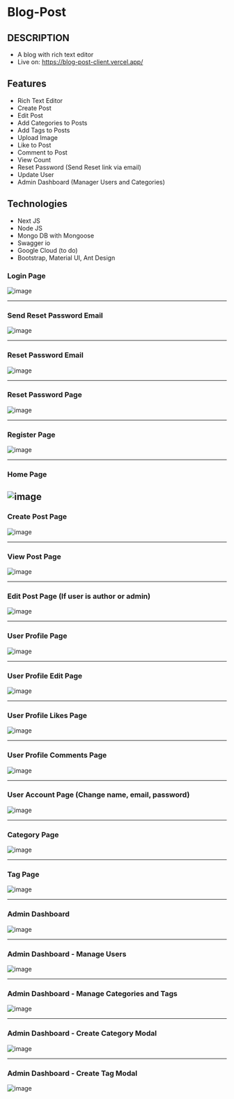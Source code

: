 # Blog-Post

DESCRIPTION
--------------------------------
- A blog with rich text editor
- Live on: https://blog-post-client.vercel.app/

Features
--------------------------------
- Rich Text Editor
- Create Post
- Edit Post
- Add Categories to Posts
- Add Tags to Posts
- Upload Image
- Like to Post
- Comment to Post
- View Count
- Reset Password (Send Reset link via email)
- Update User
- Admin Dashboard (Manager Users and Categories)

Technologies
--------------------------------
- Next JS
- Node JS
- Mongo DB with Mongoose
- Swagger io
- Google Cloud (to do)
- Bootstrap, Material UI, Ant Design

### Login Page
![image](https://user-images.githubusercontent.com/32177766/174599824-84d5745a-375e-4534-8044-23c44ae65c6a.png)

--------------

### Send Reset Password Email
![image](https://user-images.githubusercontent.com/32177766/174599879-05276a1b-f89e-4122-b247-94a440b13cb2.png)

--------------

### Reset Password Email
![image](https://user-images.githubusercontent.com/32177766/174600016-9e94c20e-d43e-4c31-89d4-06cfae4e3fb6.png)

--------------

### Reset Password Page
![image](https://user-images.githubusercontent.com/32177766/174600137-a6782a49-befd-4f21-b526-a4032671bdfd.png)

--------------

### Register Page
![image](https://user-images.githubusercontent.com/32177766/174134823-a50da8a8-caf8-499c-97c4-95656b9a54f9.png)

--------------

### Home Page
![image](https://user-images.githubusercontent.com/32177766/174497991-7c0d0fd6-6f68-439f-ad85-baf172aeb40c.png)
--------------

### Create Post Page
![image](https://user-images.githubusercontent.com/32177766/174865291-7ae63f06-f456-44dd-a272-03d6f4d8b002.png)

--------------

### View Post Page
![image](https://user-images.githubusercontent.com/32177766/174865325-5cec65e6-e748-414a-927e-e8aed722cc36.png)

--------------

### Edit Post Page (If user is author or admin)
![image](https://user-images.githubusercontent.com/32177766/174865374-eef08901-6fe1-4c16-8197-245d0609e32b.png)

--------------

### User Profile Page
![image](https://user-images.githubusercontent.com/32177766/174865444-a58192ae-0060-44fb-ae7c-561d975b9bfd.png)

--------------

### User Profile Edit Page
![image](https://user-images.githubusercontent.com/32177766/174865485-f5f3b863-4434-4bc8-b402-03cbc542a2e7.png)

--------------

### User Profile Likes Page
![image](https://user-images.githubusercontent.com/32177766/174865551-e8526924-7381-45b6-8386-e0a454a0b6a1.png)

--------------

### User Profile Comments Page
![image](https://user-images.githubusercontent.com/32177766/174865584-0a3fd560-504c-4da2-b7b9-738c082fcdac.png)

--------------

### User Account Page (Change name, email, password)
![image](https://user-images.githubusercontent.com/32177766/174600676-106c8462-eb0c-47a2-a0df-ed47b0eab172.png)

--------------
### Category Page
![image](https://user-images.githubusercontent.com/32177766/174457734-79efb3b6-61cf-4349-8c28-e24887976651.png)

--------------

### Tag Page
![image](https://user-images.githubusercontent.com/32177766/174457751-a3acda29-b6cb-4f4e-a03a-fa0fc90928c5.png)

--------------

### Admin Dashboard
![image](https://user-images.githubusercontent.com/32177766/174498077-a92fa1b7-fec3-4de0-a8a3-dd7a21ad1f31.png)

--------------

### Admin Dashboard - Manage Users
![image](https://user-images.githubusercontent.com/32177766/174498097-afa9723e-a322-4673-b8c6-a986e3b90c0b.png)

--------------

### Admin Dashboard - Manage Categories and Tags
![image](https://user-images.githubusercontent.com/32177766/174134657-83251da1-55d8-4187-b4e7-739174e91e5b.png)

--------------

### Admin Dashboard - Create Category Modal
![image](https://user-images.githubusercontent.com/32177766/174134738-2e5b8510-a932-4b63-b052-95cfccf764d2.png)

--------------

### Admin Dashboard - Create Tag Modal
![image](https://user-images.githubusercontent.com/32177766/174135101-62443cca-9d63-4a38-8768-8a67caa73b55.png)




